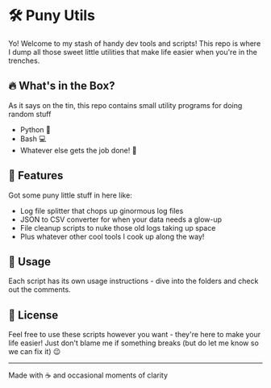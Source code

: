 # 🛠️ Puny Utils

Yo! Welcome to my stash of handy dev tools and scripts! This repo is where I dump all those sweet little utilities that make life easier when you're in the trenches.

## 🔥 What's in the Box?

As it says on the tin, this repo contains small utility programs for doing random stuff
- Python 🐍 
- Bash 💻 
- Whatever else gets the job done! 🚀

## 🎯 Features

Got some puny little stuff in here like:
- Log file splitter that chops up ginormous log files
- JSON to CSV converter for when your data needs a glow-up
- File cleanup scripts to nuke those old logs taking up space
- Plus whatever other cool tools I cook up along the way!

## 💪 Usage

Each script has its own usage instructions - dive into the folders and check out the comments.


## 📝 License

Feel free to use these scripts however you want - they're here to make your life easier! Just don't blame me if something breaks (but do let me know so we can fix it) 😉

---
Made with ☕ and occasional moments of clarity
